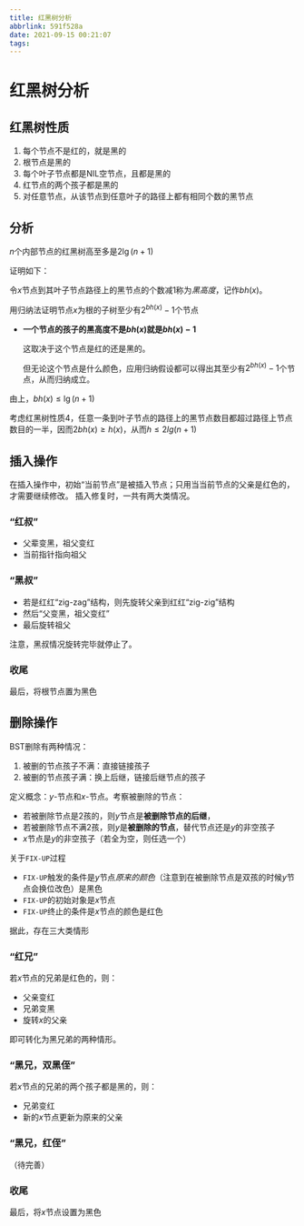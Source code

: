 ```yaml
---
title: 红黑树分析
abbrlink: 591f528a
date: 2021-09-15 00:21:07
tags:
---
```

# 红黑树分析
## 红黑树性质
1. 每个节点不是红的，就是黑的
2. 根节点是黑的
3. 每个叶子节点都是NIL空节点，且都是黑的
4. 红节点的两个孩子都是黑的
5. 对任意节点，从该节点到任意叶子的路径上都有相同个数的黑节点

## 分析
$n$个内部节点的红黑树高至多是$2\lg(n+1)$
  
证明如下：

令$x$节点到其叶子节点路径上的黑节点的个数减1称为*黑高度*，记作$bh(x)$。

用归纳法证明节点$x$为根的子树至少有$2^{bh(x)}-1$个节点

- **一个节点的孩子的黑高度不是$bh(x)$就是$bh(x)-1$**
  
  这取决于这个节点是红的还是黑的。

  但无论这个节点是什么颜色，应用归纳假设都可以得出其至少有$2^{bh(x)}-1$个节点，从而归纳成立。

由上，$bh(x) \le \lg(n+1)$


考虑红黑树性质4，任意一条到叶子节点的路径上的黑节点数目都超过路径上节点数目的一半，因而$2bh(x) \ge h(x)$，从而$h \le 2lg(n+1)$

## 插入操作

在插入操作中，初始“当前节点”是被插入节点；只用当当前节点的父亲是红色的，才需要继续修改。
插入修复时，一共有两大类情况。

### “红叔”
- 父辈变黑，祖父变红
- 当前指针指向祖父


### “黑叔”
- 若是红红“zig-zag”结构，则先旋转父亲到红红“zig-zig”结构
- 然后“父变黑，祖父变红”
- 最后旋转祖父

注意，黑叔情况旋转完毕就停止了。

### 收尾
最后，将根节点置为黑色

## 删除操作
BST删除有两种情况：
1. 被删的节点孩子不满：直接链接孩子
2. 被删的节点孩子满：换上后继，链接后继节点的孩子

定义概念：$y$-节点和$x$-节点。考察被删除的节点：
- 若被删除节点是2孩的，则$y$节点是**被删除节点的后继**，
- 若被删除节点不满2孩，则$y$是**被删除的节点**，替代节点还是$y$的非空孩子
- $x$节点是$y$的非空孩子（若全为空，则任选一个）


关于`FIX-UP`过程
- `FIX-UP`触发的条件是$y$节点*原来的颜色*（注意到在被删除节点是双孩的时候$y$节点会换位改色）是黑色
- `FIX-UP`的初始对象是$x$节点
- `FIX-UP`终止的条件是$x$节点的颜色是红色

据此，存在三大类情形

### “红兄”
若$x$节点的兄弟是红色的，则：
- 父亲变红
- 兄弟变黑
- 旋转$x$的父亲

即可转化为黑兄弟的两种情形。

### “黑兄，双黑侄”
若$x$节点的兄弟的两个孩子都是黑的，则：
- 兄弟变红
- 新的$x$节点更新为原来的父亲

### “黑兄，红侄”
（待完善）

### 收尾
最后，将$x$节点设置为黑色